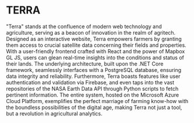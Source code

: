 # TERRA

"Terra" stands at the confluence of modern web technology and agriculture, serving as a beacon of innovation in the realm of agritech. Designed as an interactive website, Terra empowers farmers by granting them access to crucial satellite data concerning their fields and properties. With a user-friendly frontend crafted with React and the power of Mapbox GL JS, users can glean real-time insights into the conditions and status of their lands. The underlying architecture, built upon the .NET Core framework, seamlessly interfaces with a PostgreSQL database, ensuring data integrity and reliability. Furthermore, Terra boasts features like user authentication and validation via Firebase, and even taps into the vast repositories of the NASA Earth Data API through Python scripts to fetch pertinent information. The entire system, hosted on the Microsoft Azure Cloud Platform, exemplifies the perfect marriage of farming know-how with the boundless possibilities of the digital age, making Terra not just a tool, but a revolution in agricultural analytics.
